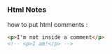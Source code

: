 ### Html Notes

how to put html comments :

```html
<p>I'm not inside a comment</p>
<!-- <p>I am!</p> -->
```
